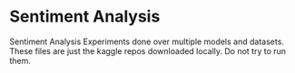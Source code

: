 # Sentiment Analysis
 Sentiment Analysis Experiments done over multiple models and datasets.
 These files are just the kaggle repos downloaded locally. Do not try to run them.
